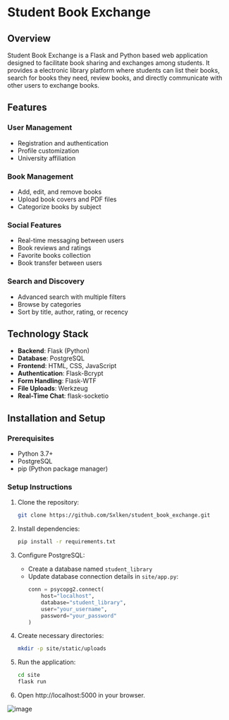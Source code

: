# Student Book Exchange

## Overview 
Student Book Exchange is a Flask and Python based web application designed to facilitate book sharing and exchanges among students. It provides a electronic library platform where students can list their books, search for books they need, review books, and directly communicate with other users to exchange books.

## Features

### User Management
- Registration and authentication
- Profile customization
- University affiliation

### Book Management
- Add, edit, and remove books
- Upload book covers and PDF files
- Categorize books by subject

### Social Features
- Real-time messaging between users
- Book reviews and ratings
- Favorite books collection
- Book transfer between users

### Search and Discovery
- Advanced search with multiple filters
- Browse by categories
- Sort by title, author, rating, or recency

## Technology Stack
- **Backend**: Flask (Python)
- **Database**: PostgreSQL
- **Frontend**: HTML, CSS, JavaScript
- **Authentication**: Flask-Bcrypt
- **Form Handling**: Flask-WTF
- **File Uploads**: Werkzeug
- **Real-Time Chat**: flask-socketio

## Installation and Setup

### Prerequisites
- Python 3.7+
- PostgreSQL
- pip (Python package manager)

### Setup Instructions

1. Clone the repository:
   ```bash
   git clone https://github.com/Sxlken/student_book_exchange.git
   ```
   
2. Install dependencies:
   ```bash
   pip install -r requirements.txt
   ```
   
3. Configure PostgreSQL:
   - Create a database named `student_library`
   - Update database connection details in `site/app.py`:
     ```python
     conn = psycopg2.connect(
         host="localhost",
         database="student_library",
         user="your_username",
         password="your_password"
     )
     ```

4. Create necessary directories:
   ```bash
   mkdir -p site/static/uploads
   ```

5. Run the application:
   ```bash
   cd site
   flask run
   ```

6. Open http://localhost:5000 in your browser.
   
![image](https://github.com/user-attachments/assets/2f62bbe5-460c-4f3a-a3d9-f5d74ba320ad)
